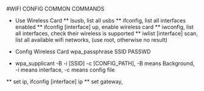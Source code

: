 #WIFI CONFIG COMMON COMMANDS

* Use Wireless Card
** lsusb, list all usbs
** ifconfig, list all interfaces enabled
** ifconfig [interface] up, enable wireless card
** iwconfig, list all interfaces, check their wireless is supported
** iwlist [interface] scan, list all available wifi networks, (use root, otherwise no result)

* Config Wireless Card
wpa_passphrase SSID PASSWD
* wpa_supplicant -B -i [SSID] -c [CONFIG_PATH], -B means Background,
-i means interface,
-c means config file

** set ip, ifconfig [interface] ip
** set gateway, 

